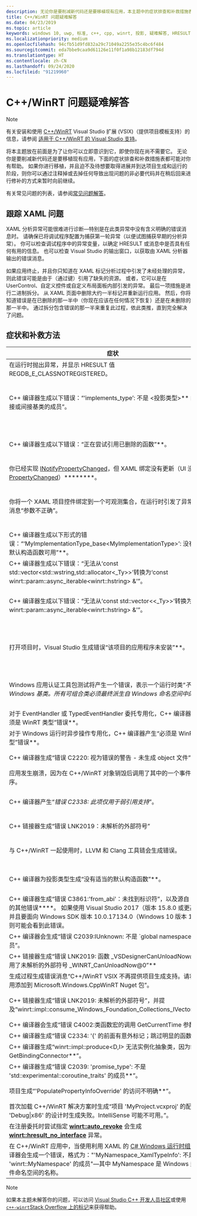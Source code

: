 ```yaml
---
description: 无论你是要削减新代码还是要移植现有应用，本主题中的症状排查和补救措施表都可能对你有帮助。
title: C++/WinRT 问题疑难解答
ms.date: 04/23/2019
ms.topic: article
keywords: windows 10, uwp, 标准, c++, cpp, winrt, 投影, 疑难解答, HRESULT, 错误
ms.localizationpriority: medium
ms.openlocfilehash: 94cfb51d9fd832a29c71049a2255e35c4bc6f484
ms.sourcegitcommit: eda7bbe9caa9d61126e11f0f1a98b12183df794d
ms.translationtype: HT
ms.contentlocale: zh-CN
ms.lasthandoff: 09/24/2020
ms.locfileid: "91219960"
---
```

# <a name="troubleshooting-cwinrt-issues"></a>C++/WinRT 问题疑难解答

> [!NOTE]
> 有关安装和使用 [C++/WinRT](./intro-to-using-cpp-with-winrt.md) Visual Studio 扩展 (VSIX)（提供项目模板支持）的信息，请参阅 [适用于 C++/WinRT 的 Visual Studio 支持](intro-to-using-cpp-with-winrt.md#visual-studio-support-for-cwinrt-xaml-the-vsix-extension-and-the-nuget-package)。

将本主题放在前面是为了让你可以立即意识到它，即使你现在尚不需要它。 无论你是要削减新代码还是要移植现有应用，下面的症状排查和补救措施表都可能对你有帮助。 如果你进行移植，并且迫不及待想要取得进展并到达项目生成和运行的阶段，则你可以通过注释掉或去掉任何导致出现问题的非必要代码并在稍后回来进行修补的方式来暂时向前继续。

有关常见问题的列表，请参阅[常见问题解答](faq.md)。

## <a name="tracking-down-xaml-issues"></a>跟踪 XAML 问题
XAML 分析异常可能很难进行诊断&mdash;特别是在此类异常中没有含义明确的错误消息时。 请确保已将调试程序配置为捕获第一轮异常（以便试图捕获早期的分析异常）。 你可以检查调试程序中的异常变量，以确定 HRESULT 或消息中是否具有任何有用的信息。 也可以检查 Visual Studio 的输出窗口，以获取由 XAML 分析器输出的错误消息。

如果应用终止，并且你只知道在 XAML 标记分析过程中引发了未经处理的异常，则此错误可能是由于（通过键）引用了缺失的资源。 或者，它可以是在 UserControl、自定义控件或自定义布局面板内部引发的异常。 最后一项措施是进行二进制拆分。 从 XAML 页面中删除大约一半标记并重新运行应用。 然后，你将知道错误是在已删除的那一半中（你现在应该在任何情况下恢复）还是在未删除的那一半中。 通过拆分包含错误的那一半来重复此过程，依此类推，直到完全解决了问题。

## <a name="symptoms-and-remedies"></a>症状和补救方法
| 症状 | 纠正方法 |
|---------|--------|
| 在运行时抛出异常，并显示 HRESULT 值 REGDB_E_CLASSNOTREGISTERED。 | 请参阅[为什么会收到“类未注册”异常？](faq.md#why-am-i-getting-a-class-not-registered-exception)。 |
| C++ 编译器生成以下错误：“‘implements_type’: 不是 &lt;投影类型&gt;** 的任何直接或间接基类的成员”。 | 使用实现类型的未限定命名空间的名称（例如“MyRuntimeClass”）来调用“make”时，如果没有包括该类型的标头，就会出现此错误********。 编译器会将“MyRuntimeClass”解释为投影类型****。 解决办法是包括实现类型的标头（例如 `MyRuntimeClass.h`）。 |
| C++ 编译器生成以下错误：“正在尝试引用已删除的函数”**。 | 调用“make”并且你作为模板参数传递的实现类型具有 `= delete` 默认构造函数时，就会出现此错误****。 编辑实现类型的标头文件并将 `= delete` 更改为 `= default`。 你还可以为运行时类添加一个构造函数到 IDL 中。 |
| 你已经实现 [INotifyPropertyChanged](/uwp/api/windows.ui.xaml.data.inotifypropertychanged)，但 XAML 绑定没有更新（UI 没有订阅 [PropertyChanged](/uwp/api/windows.ui.xaml.data.inotifypropertychanged.PropertyChanged)）********。 | 请记得在 XAML 标记中的绑定表达式上设置 `Mode=OneWay`（或 TwoWay）。 请参阅 [XAML 控件；绑定到 C++/WinRT 属性](binding-property.md)。 |
| 你将一个 XAML 项目控件绑定到一个可观测集合，在运行时引发了异常并显示消息“参数不正确”。 | 在 IDL 和实现中，将任何可观测的集合声明为“Windows.Foundation.Collections.IVector<IInspectable>”****。 但返回一个实现“Windows.Foundation.Collections.IObservableVector<T>”（其中的 T 是元素类型）的对象****。 请参阅 [XAML 项目控件；绑定到 C++/WinRT 集合](binding-collection.md)。  |
| C++ 编译器生成以下形式的错误：“‘MyImplementationType_base&lt;MyImplementationType&gt;’: 没有适当的默认构造函数可用”**。|从具有特殊构造函数的类型派生时会出现此错误。 派生类型的构造函数需要传递基类型的构造函数所需的参数。 有关工作示例，请参阅[从具有特殊构造函数的类型派生](author-apis.md#deriving-from-a-type-that-has-a-non-default-constructor)。|
| C++ 编译器生成以下错误：“无法从‘const std::vector&lt;std::wstring,std::allocator&lt;_Ty&gt;&gt;’转换为‘const winrt::param::async_iterable&lt;winrt::hstring&gt; &’”。|将 std::wstring 的 std::vector 传递给需要一个集合的 Windows 运行时 API 时，将会出现此错误。 有关更多信息，请参阅[标准 C++ 数据类型和 C++/WinRT](std-cpp-data-types.md)。|
| C++ 编译器生成以下错误：“无法从‘const std::vector&lt;&lt;_Ty&gt;&gt;’转换为‘const winrt::param::async_iterable&lt;winrt::hstring&gt; &’”。|将 winrt::hstring 的 std::vector 传递给需要一个集合的异步 Windows 运行时 API 时，如果没有将相应的矢量复制或移动到异步被调用方，就会出现此错误。 有关更多信息，请参阅[标准 C++ 数据类型和 C++/WinRT](std-cpp-data-types.md)。|
| 打开项目时，Visual Studio 生成错误“该项目的应用程序未安装”**。|需要从 Visual Studio 的“新建项目”对话框中安装“用于 C++ 开发的 Windows 通用工具”（如果你尚未这样做的话）********。 如果上述方法未能解决问题，则项目可能依赖于 C++/WinRT Visual Studio Extension (VSIX)（请参阅 [Visual Studio 对于 C++/WinRT 的支持](intro-to-using-cpp-with-winrt.md#visual-studio-support-for-cwinrt-xaml-the-vsix-extension-and-the-nuget-package)）。|
| Windows 应用认证工具包测试将产生一个错误，表示一个运行时类“*不是派生自 Windows 基类。所有可组合类必须最终派生自 Windows 命名空间中的类型*”。|从基类派生的任何运行时类（在应用程序中声明）都称为可组合类**。 可组合类的最终基类必须是源自 Windows.* 命名空间的类型；例如，[Windows.UI.Xaml.DependencyObject](/uwp/api/windows.ui.xaml.dependencyobject)****。 有关更多详细信息，请参阅 [XAML 控件；绑定到 C++/WinRT 属性](binding-property.md)。|
| 对于 EventHandler 或 TypedEventHandler 委托专用化，C++ 编译器产生“必须是 WinRT 类型”错误**。|请考虑改为使用“winrt::delegate&lt;…T&gt;”****。 请参阅 [在 C++/WinRT 中创作事件](author-events.md)。|
| 对于 Windows 运行时异步操作专用化，C++ 编译器产生“必须是 WinRT 类型”错误**。|请考虑改为返回并行模式库 (PPL) [任务](/cpp/parallel/concrt/reference/task-class)****。 请参阅[并发操作和异步操作](concurrency.md)。|
| C++ 编译器生成“错误 C2220: 视为错误的警告 - 未生成 object 文件”**。|更正警告，或者将“C/C++” > “常规” > “将警告视为错误”设置为“否(/WX-)”   。|
| 应用发生崩溃，因为在 C++/WinRT 对象销毁后调用了其中的一个事件处理程序。|请参阅[使用事件处理委托安全访问该指针](weak-references.md#safely-accessing-the-this-pointer-with-an-event-handling-delegate)**。|
| C++ 编译器产生“*错误 C2338: 此项仅用于弱引用支持*”。|你请求针对某个类型的弱引用，该类型将“winrt::no_weak_ref”标记结构作为模板参数传递给其基类****。 请参阅[选择退出弱引用支持](weak-references.md#opting-out-of-weak-reference-support)|
| C++ 链接器生成“错误 LNK2019：未解析的外部符号”|请参阅[为什么链接器会提供“LNK2019：未解析的外部符号”错误？](faq.md#why-is-the-linker-giving-me-a-lnk2019-unresolved-external-symbol-error)。|
| 与 C++/WinRT 一起使用时，LLVM 和 Clang 工具链会生成错误。|我们不支持适用于 C++/WinRT 的 LLVM 和 Clang 工具链，但是如果你想模拟如何在内部使用它，则可尝试进行实验，如[是否可以结合使用 C++/WinRT 和 LLVM/Clang 进行编译？](faq.md#can-i-use-llvmclang-to-compile-with-cwinrt)中所述。|
| C++ 编译器为投影类型生成“没有适当的默认构造函数”**。 | 如果试图延迟运行时类对象的初始化，或者在同一个项目中使用和实现运行时类，则需要调用 **std::nullptr_t** 构造函数。 有关详细信息，请参阅[通过 C++/WinRT 使用 API](consume-apis.md)。 |
| C++ 编译器生成“错误 C3861:'from_abi'：未找到标识符”，以及源自 base.h 的其他错误****。 如果使用 Visual Studio 2017（版本 15.8.0 或更高版本），并且要面向 Windows SDK 版本 10.0.17134.0（Windows 10 版本 1803），则可能会看到此错误。 | 要么定位 Windows SDK 的更新（更符合）版本，要么设置项目属性“C/C++” > “语言” > “一致性模式： 否”（此外，如果“/permissive-”出现在“其他选项”下的项目属性“C/C++” > “语言” > “命令行”中，将其删除）     。 |
| C++ 编译器会生成“错误 C2039:IUnknown: 不是 \`global namespace 的成员”。 | 请参阅[如何将 C++/WinRT 项目重新定位到更高版本的 Windows SDK](news.md#how-to-retarget-your-cwinrt-project-to-a-later-version-of-the-windows-sdk)。 |
| C++ 链接器生成“错误 LNK2019: 函数 _VSDesignerCanUnloadNow@0 中引用了未解析的外部符号 _WINRT_CanUnloadNow@0”** | 请参阅[如何将 C++/WinRT 项目重新定位到更高版本的 Windows SDK](news.md#how-to-retarget-your-cwinrt-project-to-a-later-version-of-the-windows-sdk)。 |
| 生成过程生成错误消息“C++/WinRT VSIX 不再提供项目生成支持。请将项目引用添加到 Microsoft.Windows.CppWinRT Nuget 包”。 | 请在项目中安装 **Microsoft.Windows.CppWinRT** NuGet 包。 有关详细信息，请参阅[早期版本的 VSIX 扩展](intro-to-using-cpp-with-winrt.md#earlier-versions-of-the-vsix-extension)。 |
| C++ 链接器生成“错误 LNK2019: 未解析的外部符号”，并提及“winrt::impl::consume_Windows_Foundation_Collections_IVector”****。 | 从 [C++/WinRT 2.0](news.md#news-and-changes-in-cwinrt-20) 开始，如果在 Windows 运行时集合上使用基于范围的 `for`，那么现在需要 `#include <winrt/Windows.Foundation.Collections.h>`。 |
| C++ 编译器会生成“错误 C4002:类函数宏的调用 GetCurrentTime 参数太多”。 | 请参阅[如何使用 GetCurrentTime 和/或 TRY 解析多义性？](faq.md#how-do-i-resolve-ambiguities-with-getcurrenttime-andor-try)。 |
| C++ 编译器生成“错误 C2334: '{' 的前面有意外标记；跳过明显的函数体”**。 | 请参阅[如何使用 GetCurrentTime 和/或 TRY 解析多义性？](faq.md#how-do-i-resolve-ambiguities-with-getcurrenttime-andor-try)。 |
| C++ 编译器生成“winrt::impl::produce&lt;D,I&gt; 无法实例化抽象类，因为缺少 GetBindingConnector**”。 | 你需要 `#include <winrt/Windows.UI.Xaml.Markup.h>`。 |
| C++ 编译器生成“错误 C2039: 'promise_type': 不是 'std::experimental::coroutine_traits<void>' 的成员**”。 | 协同例程需要返回异步操作对象或 **winrt::fire_and_forget**。 请参阅[并发操作和异步操作](concurrency.md)。 |
| 项目生成“'PopulatePropertyInfoOverride' 的访问不明确**”。 | 在 IDL 中声明一个基类，同时在 XAML 标记中声明一个不同的基类时，可能发生此错误。 |
| 首次加载 C++/WinRT 解决方案时生成“项目 'MyProject.vcxproj' 的配置 'Debug\|x86' 的设计时生成失败。IntelliSense 可能不可用。”。 | 在首次生成后，此 IntelliSense 问题会解决。 |
| 在注册委托时尝试指定 [**winrt::auto_revoke**](/uwp/cpp-ref-for-winrt/auto-revoke-t) 会生成 [**winrt::hresult_no_interface**](/uwp/cpp-ref-for-winrt/error-handling/hresult-no-interface) 异常。 | 请参阅[如果“自动撤销”委托无法注册](handle-events.md#if-your-auto-revoke-delegate-fails-to-register)。 |
|在 C++/WinRT 应用中，当使用利用 XAML 的 [C# Windows 运行时组件](../winrt-components/creating-windows-runtime-components-in-csharp-and-visual-basic.md)时，编译器会生成一个错误，格式为："'MyNamespace_XamlTypeInfo': 不是 'winrt::MyNamespace' 的成员"&mdash;其中 MyNamespace 是 Windows 运行时组件命名空间的名称。 | 在 C++/WinRT 应用中的 `pch.h` 中，根据需要添加 `#include <winrt/MyNamespace.MyNamespace_XamlTypeInfo.h>`&mdash; 来替换 MyNamespace。 |

> [!NOTE]
> 如果本主题未解答你的问题，可以访问 [Visual Studio C++ 开发人员社区](https://developercommunity.visualstudio.com/spaces/62/index.html)或使用 [`c++-winrt`Stack Overflow 上的标记](https://stackoverflow.com/questions/tagged/c%2b%2b-winrt)来获得帮助。